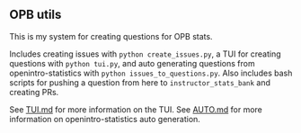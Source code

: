 ## OPB utils

This is my system for creating questions for OPB stats.

Includes creating issues with `python create_issues.py`, a TUI for creating questions with `python tui.py`, and auto generating questions from openintro-statistics with `python issues_to_questions.py`. Also includes bash scripts for pushing a question from here to `instructor_stats_bank` and creating PRs.

See [TUI.md](./TUI.md) for more information on the TUI.
See [AUTO.md](./AUTO.md) for more information on openintro-statistics auto generation.